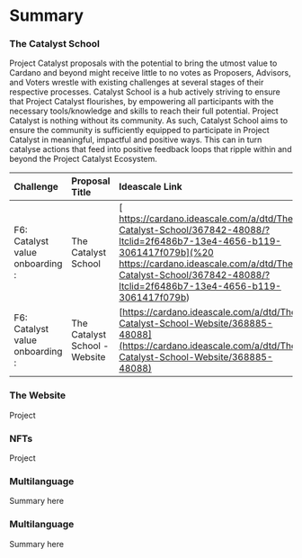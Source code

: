 # Summary

### The Catalyst School

Project Catalyst proposals with the potential to bring the utmost value to Cardano and beyond might receive little to no votes as Proposers, Advisors, and Voters wrestle with existing challenges at several stages of their respective processes. Catalyst School is a hub actively striving to ensure that Project Catalyst flourishes, by empowering all participants with the necessary tools/knowledge and skills to reach their full potential. Project Catalyst is nothing without its community. As such, Catalyst School aims to ensure the community is sufficiently equipped to participate in Project Catalyst in meaningful, impactful and positive ways. This can in turn catalyse actions that feed into positive feedback loops that ripple within and beyond the Project Catalyst Ecosystem.

| Challenge | Proposal Title | Ideascale Link |
| :--- | :--- | :--- |
| F6: Catalyst value onboarding : | The Catalyst School | [ 	https://cardano.ideascale.com/a/dtd/The-Catalyst-School/367842-48088/?ltclid=2f6486b7-13e4-4656-b119-3061417f079b](%20	https://cardano.ideascale.com/a/dtd/The-Catalyst-School/367842-48088/?ltclid=2f6486b7-13e4-4656-b119-3061417f079b) |
| F6: Catalyst value onboarding : | The Catalyst School - Website | [https://cardano.ideascale.com/a/dtd/The-Catalyst-School-Website/368885-48088](https://cardano.ideascale.com/a/dtd/The-Catalyst-School-Website/368885-48088) |

### The Website

Project

### NFTs

Project

### Multilanguage

Summary here

### Multilanguage

Summary here

